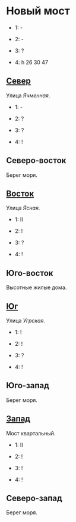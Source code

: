 # Новый мост

* 1:    -
* 2:    -

* 3:    ?
* 4:    h   26  30  47

## [Север](./530135.md)

Улица *Ячменная*.

* 1:    -
* 2:    ?

* 3:    ?
* 4:    !

## Северо-восток

Берег моря.

## [Восток](./550150.md)

Улица *Ясная*.

* 1:    II
* 2:    !

* 3:    ?
* 4:    !

## Юго-восток

Высотные жилые дома.

## [Юг](./530160.md)

Улица *Угрская*.

* 1:    !
* 2:    !

* 3:    ?
* 4:    !

## Юго-запад

Берег моря.

## [Запад](./520150.md)

Мост квартальный.

* 1:    II
* 2:    !

* 3:    !
* 4:    !

## Северо-запад

Берег моря.
